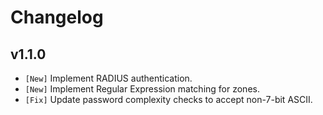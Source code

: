 # Changelog

## v1.1.0

* `[New]` Implement RADIUS authentication.
* `[New]` Implement Regular Expression matching for zones.
* `[Fix]` Update password complexity checks to accept non-7-bit ASCII.
